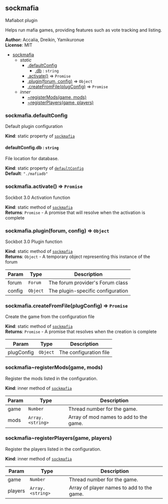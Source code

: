 <a name="module_sockmafia"></a>

## sockmafia
Mafiabot plugin

Helps run mafia games, providing features such as vote tracking and listing.

**Author:** Accalia, Dreikin, Yamikuronue  
**License**: MIT  

* [sockmafia](#module_sockmafia)
    * _static_
        * [.defaultConfig](#module_sockmafia.defaultConfig)
            * [.db](#module_sockmafia.defaultConfig.db) : <code>string</code>
        * [.activate()](#module_sockmafia.activate) ⇒ <code>Promise</code>
        * [.plugin(forum, config)](#module_sockmafia.plugin) ⇒ <code>Object</code>
        * [.createFromFile(plugConfig)](#module_sockmafia.createFromFile) ⇒ <code>Promise</code>
    * _inner_
        * [~registerMods(game, mods)](#module_sockmafia..registerMods)
        * [~registerPlayers(game, players)](#module_sockmafia..registerPlayers)

<a name="module_sockmafia.defaultConfig"></a>

### sockmafia.defaultConfig
Default plugin configuration

**Kind**: static property of <code>[sockmafia](#module_sockmafia)</code>  
<a name="module_sockmafia.defaultConfig.db"></a>

#### defaultConfig.db : <code>string</code>
File location for database.

**Kind**: static property of <code>[defaultConfig](#module_sockmafia.defaultConfig)</code>  
**Default**: <code>&quot;./mafiadb&quot;</code>  
<a name="module_sockmafia.activate"></a>

### sockmafia.activate() ⇒ <code>Promise</code>
Sockbot 3.0 Activation function

**Kind**: static method of <code>[sockmafia](#module_sockmafia)</code>  
**Returns**: <code>Promise</code> - A promise that will resolve when the activation is complete  
<a name="module_sockmafia.plugin"></a>

### sockmafia.plugin(forum, config) ⇒ <code>Object</code>
Sockbot 3.0 Plugin function

**Kind**: static method of <code>[sockmafia](#module_sockmafia)</code>  
**Returns**: <code>Object</code> - A temporary object representing this instance of the forum  

| Param | Type | Description |
| --- | --- | --- |
| forum | <code>Forum</code> | The forum provider's Forum class |
| config | <code>Object</code> | The plugin-specific configuration |

<a name="module_sockmafia.createFromFile"></a>

### sockmafia.createFromFile(plugConfig) ⇒ <code>Promise</code>
Create the game from the configuration file

**Kind**: static method of <code>[sockmafia](#module_sockmafia)</code>  
**Returns**: <code>Promise</code> - A promise that resolves when the creation is complete  

| Param | Type | Description |
| --- | --- | --- |
| plugConfig | <code>Object</code> | The configuration file |

<a name="module_sockmafia..registerMods"></a>

### sockmafia~registerMods(game, mods)
Register the mods listed in the configuration.

**Kind**: inner method of <code>[sockmafia](#module_sockmafia)</code>  

| Param | Type | Description |
| --- | --- | --- |
| game | <code>Number</code> | Thread number for the game. |
| mods | <code>Array.&lt;string&gt;</code> | Array of mod names to add to the game. |

<a name="module_sockmafia..registerPlayers"></a>

### sockmafia~registerPlayers(game, players)
Register the players listed in the configuration.

**Kind**: inner method of <code>[sockmafia](#module_sockmafia)</code>  

| Param | Type | Description |
| --- | --- | --- |
| game | <code>Number</code> | Thread number for the game. |
| players | <code>Array.&lt;string&gt;</code> | Array of player names to add to the game. |

